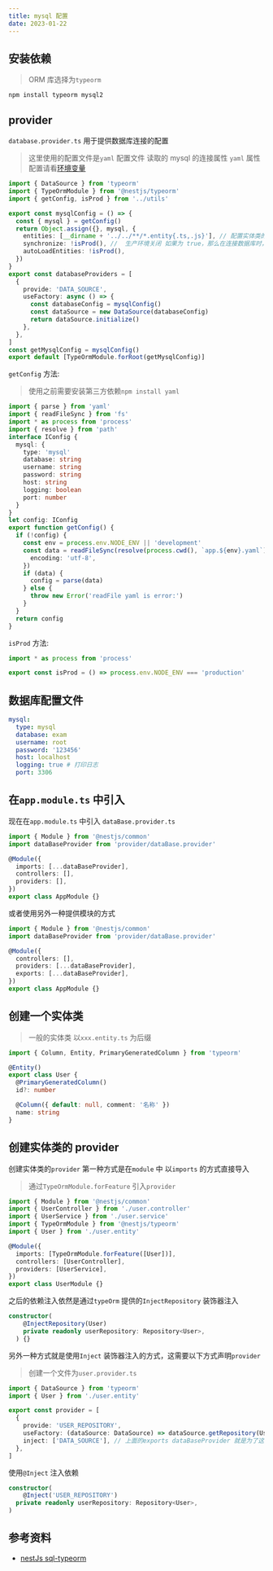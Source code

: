 ```yaml
---
title: mysql 配置
date: 2023-01-22
---
```


## 安装依赖

> ORM 库选择为`typeorm`

```shell
npm install typeorm mysql2
```

## provider

`database.provider.ts` 用于提供数据库连接的配置

> 这里使用的配置文件是`yaml` 配置文件 读取的 mysql 的连接属性 `yaml` 属性配置请看[环境变量](./envVariable.md)

```ts
import { DataSource } from 'typeorm'
import { TypeOrmModule } from '@nestjs/typeorm'
import { getConfig, isProd } from '../utils'

export const mysqlConfig = () => {
  const { mysql } = getConfig()
  return Object.assign({}, mysql, {
    entities: [__dirname + '../../**/*.entity{.ts,.js}'], // 配置实体类的位置
    synchronize: !isProd(), //  生产环境关闭 如果为 true，那么在连接数据库时，typeorm 会自动根据 entity 目录来修改数据表 可能造成的结果是直接删除数据
    autoLoadEntities: !isProd(),
  })
}
export const databaseProviders = [
  {
    provide: 'DATA_SOURCE',
    useFactory: async () => {
      const databaseConfig = mysqlConfig()
      const dataSource = new DataSource(databaseConfig)
      return dataSource.initialize()
    },
  },
]
const getMysqlConfig = mysqlConfig()
export default [TypeOrmModule.forRoot(getMysqlConfig)]
```

`getConfig` 方法:

> 使用之前需要安装第三方依赖`npm install yaml`

```ts
import { parse } from 'yaml'
import { readFileSync } from 'fs'
import * as process from 'process'
import { resolve } from 'path'
interface IConfig {
  mysql: {
    type: 'mysql'
    database: string
    username: string
    password: string
    host: string
    logging: boolean
    port: number
  }
}
let config: IConfig
export function getConfig() {
  if (!config) {
    const env = process.env.NODE_ENV || 'development'
    const data = readFileSync(resolve(process.cwd(), `app.${env}.yaml`), {
      encoding: 'utf-8',
    })
    if (data) {
      config = parse(data)
    } else {
      throw new Error('readFile yaml is error:')
    }
  }
  return config
}
```

`isProd` 方法:

```ts
import * as process from 'process'

export const isProd = () => process.env.NODE_ENV === 'production'
```

## 数据库配置文件

```yaml
mysql:
  type: mysql
  database: exam
  username: root
  password: '123456'
  host: localhost
  logging: true # 打印日志
  port: 3306
```

## 在`app.module.ts` 中引入

现在在`app.module.ts` 中引入 `dataBase.provider.ts`

```ts
import { Module } from '@nestjs/common'
import dataBaseProvider from 'provider/dataBase.provider'

@Module({
  imports: [...dataBaseProvider],
  controllers: [],
  providers: [],
})
export class AppModule {}
```

或者使用另外一种提供模块的方式

```ts
import { Module } from '@nestjs/common'
import dataBaseProvider from 'provider/dataBase.provider'

@Module({
  controllers: [],
  providers: [...dataBaseProvider],
  exports: [...dataBaseProvider],
})
export class AppModule {}
```

## 创建一个实体类

> 一般的实体类 以`xxx.entity.ts` 为后缀

```ts
import { Column, Entity, PrimaryGeneratedColumn } from 'typeorm'

@Entity()
export class User {
  @PrimaryGeneratedColumn()
  id?: number

  @Column({ default: null, comment: '名称' })
  name: string
}
```

## 创建实体类的 provider

创建实体类的`provider` 第一种方式是在`module` 中 以`imports` 的方式直接导入

> 通过`TypeOrmModule.forFeature` 引入`provider `

```ts
import { Module } from '@nestjs/common'
import { UserController } from './user.controller'
import { UserService } from './user.service'
import { TypeOrmModule } from '@nestjs/typeorm'
import { User } from './user.entity'

@Module({
  imports: [TypeOrmModule.forFeature([User])],
  controllers: [UserController],
  providers: [UserService],
})
export class UserModule {}
```

之后的依赖注入依然是通过`typeOrm` 提供的`InjectRepository` 装饰器注入

```ts
constructor(
    @InjectRepository(User)
    private readonly userRepository: Repository<User>,
  ) {}
```

另外一种方式就是使用`Inject` 装饰器注入的方式，这需要以下方式声明`provider`

> 创建一个文件为`user.provider.ts`

```ts
import { DataSource } from 'typeorm'
import { User } from './user.entity'

export const provider = [
  {
    provide: 'USER_REPOSITORY',
    useFactory: (dataSource: DataSource) => dataSource.getRepository(User),
    inject: ['DATA_SOURCE'], // 上面的exports dataBaseProvider 就是为了这里能够inject
  },
]
```

使用`@Inject` 注入依赖

```ts
constructor(
	@Inject('USER_REPOSITORY')
  private readonly userRepository: Repository<User>,
)
```

## 参考资料

- [nestJs sql-typeorm](https://docs.nestjs.com/recipes/sql-typeorm#sql-typeorm)
